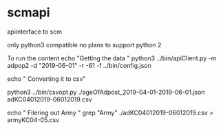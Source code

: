 # scmapi
apiinterface to scm

only python3 compatible no plans to support python 2

To run the content
echo "Getting the data "
python3 ../bin/apiClient.py  -m adpop2 -d "2019-06-01" -r -61 -f ../bin/config.json 

echo " Converting it to csv"

python3 ../bin/csvopt.py ./ageOfAdpost_2019-04-01-2019-06-01.json adKC04012019-06012019.csv

echo " Filering out Army "
grep "Army" ./adKC04012019-06012019.csv > armyKC04-05.csv


